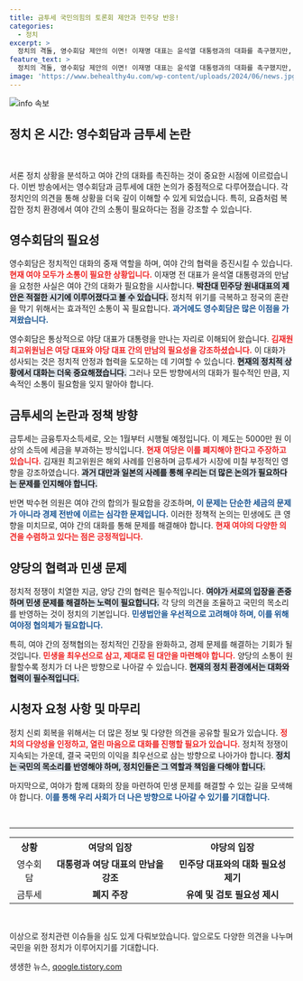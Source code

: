 ```yaml
---
title: 금투세 국민의힘의 토론회 제안과 민주당 반응!
categories:
  - 정치
excerpt: >
  정치의 격돌, 영수회담 제안의 이면! 이재명 대표는 윤석열 대통령과의 대화를 촉구했지만, 여당의 반응은 엇갈린다. 금투세 존폐 논란도 뜨거운 논의로 떠오르며, 여야 간 협의체 구성에 대한 기대감이 커지고 있다. 클릭하여 자세한 이야기 담아보세요!
feature_text: >
  정치의 격돌, 영수회담 제안의 이면! 이재명 대표는 윤석열 대통령과의 대화를 촉구했지만, 여당의 반응은 엇갈린다. 금투세 존폐 논란도 뜨거운 논의로 떠오르며, 여야 간 협의체 구성에 대한 기대감이 커지고 있다. 클릭하여 자세한 이야기 담아보세요!
image: 'https://www.behealthy4u.com/wp-content/uploads/2024/06/news.jpg'
---
```


<p><img src="https://www.behealthy4u.com/wp-content/uploads/2024/06/news.jpg" alt="info 속보" /></p>

<h2 data-ke-size="size26">정치 온 시간: 영수회담과 금투세 논란</h2>

<p data-ke-size="size16">&nbsp;</p>

<p>서론
정치 상황을 분석하고 여야 간의 대화를 촉진하는 것이 중요한 시점에 이르렀습니다. 이번 방송에서는 영수회담과 금투세에 대한 논의가 중점적으로 다루어졌습니다. 각 정치인의 의견을 통해 상황을 더욱 깊이 이해할 수 있게 되었습니다. 특히, 요즘처럼 복잡한 정치 환경에서 여야 간의 소통이 필요하다는 점을 강조할 수 있습니다.</p>

<h2 data-ke-size="size26">영수회담의 필요성</h2>

<p>영수회담은 정치적인 대화의 중재 역할을 하며, 여야 간의 협력을 증진시킬 수 있습니다. <b><span style="color: #ee2323;">현재 여야 모두가 소통이 필요한 상황입니다.</span></b> 이재명 전 대표가 윤석열 대통령과의 만남을 요청한 사실은 여야 간의 대화가 필요함을 시사합니다. <b><span style="background-color: #21538527;">박찬대 민주당 원내대표의 제안은 적절한 시기에 이루어졌다고 볼 수 있습니다.</span></b> 정치적 위기를 극복하고 정국의 혼란을 막기 위해서는 효과적인 소통이 꼭 필요합니다. <b><span style="color: #1a5490;">과거에도 영수회담은 많은 이점을 가져왔습니다.</span></b></p>

<p>영수회담은 통상적으로 야당 대표가 대통령을 만나는 자리로 이해되어 왔습니다. <b><span style="color: #ee2323;">김재원 최고위원님은 여당 대표와 야당 대표 간의 만남의 필요성을 강조하셨습니다.</span></b> 이 대화가 성사되는 것은 정치적 안정과 협력을 도모하는 데 기여할 수 있습니다. <b><span style="background-color: #21538527;">현재의 정치적 상황에서 대화는 더욱 중요해졌습니다.</span></b> 그러나 모든 방향에서의 대화가 필수적인 만큼, 지속적인 소통이 필요함을 잊지 말아야 합니다.</p>

<h2 data-ke-size="size26">금투세의 논란과 정책 방향</h2>

<p>금투세는 금융투자소득세로, 오는 1월부터 시행될 예정입니다. 이 제도는 5000만 원 이상의 소득에 세금을 부과하는 방식입니다. <b><span style="color: #ee2323;">현재 여당은 이를 폐지해야 한다고 주장하고 있습니다.</span></b> 김재원 최고위원은 해외 사례를 인용하며 금투세가 시장에 미칠 부정적인 영향을 강조하였습니다. <b><span style="background-color: #21538527;">과거 대만과 일본의 사례를 통해 우리는 더 많은 논의가 필요하다는 문제를 인지해야 합니다.</span></b> </p>

<p>반면 박수현 의원은 여야 간의 합의가 필요함을 강조하며, <b><span style="color: #1a5490;">이 문제는 단순한 세금의 문제가 아니라 경제 전반에 이르는 심각한 문제입니다.</span></b> 이러한 정책적 논의는 민생에도 큰 영향을 미치므로, 여야 간의 대화를 통해 문제를 해결해야 합니다. <b><span style="color: #ee2323;">현재 여야의 다양한 의견을 수렴하고 있다는 점은 긍정적입니다.</span></b></p>

<h2 data-ke-size="size26">양당의 협력과 민생 문제</h2>

<p>정치적 정쟁이 치열한 지금, 양당 간의 협력은 필수적입니다. <b><span style="background-color: #21538527;">여야가 서로의 입장을 존중하며 민생 문제를 해결하는 노력이 필요합니다.</span></b> 각 당의 의견을 조율하고 국민의 목소리를 반영하는 것이 정치의 기본입니다. <b><span style="color: #1a5490;">민생법안을 우선적으로 고려해야 하며, 이를 위해 여야정 협의체가 필요합니다.</span></b></p>

<p>특히, 여야 간의 정책협의는 정치적인 긴장을 완화하고, 경제 문제를 해결하는 기회가 될 것입니다. <b><span style="color: #ee2323;">민생을 최우선으로 삼고, 제대로 된 대안을 마련해야 합니다.</span></b> 양당의 소통이 원활할수록 정치가 더 나은 방향으로 나아갈 수 있습니다. <b><span style="background-color: #21538527;">현재의 정치 환경에서는 대화와 협력이 필수적입니다.</span></b></p>

<h2 data-ke-size="size26">시청자 요청 사항 및 마무리</h2>

<p>정치 신뢰 회복을 위해서는 더 많은 정보 및 다양한 의견을 공유할 필요가 있습니다. <b><span style="color: #ee2323;">정치의 다양성을 인정하고, 열린 마음으로 대화를 진행할 필요가 있습니다.</span></b> 정치적 정쟁이 지속되는 가운데, 결국 국민의 이익을 최우선으로 삼는 방향으로 나아가야 합니다. <b><span style="background-color: #21538527;">정치는 국민의 목소리를 반영해야 하며, 정치인들은 그 역할과 책임을 다해야 합니다.</span></b> </p>

<p>마지막으로, 여야가 함께 대화의 장을 마련하여 민생 문제를 해결할 수 있는 길을 모색해야 합니다. <b><span style="color: #1a5490;">이를 통해 우리 사회가 더 나은 방향으로 나아갈 수 있기를 기대합니다.</span></b></p>

<p data-ke-size="size16">&nbsp;</p>

<hr>

<table style="width:100%">
  <tr>
    <th style="text-align:center;">상황</th>
    <th style="text-align:center;">여당의 입장</th>
    <th style="text-align:center;">야당의 입장</th>
  </tr>
  <tr>
    <td style="text-align:center;">영수회담</td>
    <td style="text-align:center;"><b>대통령과 여당 대표의 만남을 강조</b></td>
    <td style="text-align:center;"><b>민주당 대표와의 대화 필요성 제기</b></td>
  </tr>
  <tr>
    <td style="text-align:center;">금투세</td>
    <td style="text-align:center;"><b>폐지 주장</b></td>
    <td style="text-align:center;"><b>유예 및 검토 필요성 제시</b></td>
  </tr>
</table>

<p data-ke-size="size16">&nbsp;</p>

<p>이상으로 정치관련 이슈들을 심도 있게 다뤄보았습니다. 앞으로도 다양한 의견을 나누며 국민을 위한 정치가 이루어지기를 기대합니다.</p>
생생한 뉴스, <a href="https://qoogle.tistory.com" rel="dofollow">qoogle.tistory.com</a>


